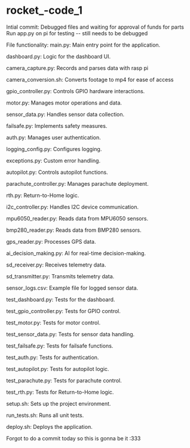 # rocket_-code_1
Intial commit: Debugged files and waiting for approval of funds for parts
Run app.py on pi for testing -- still needs to be debugged

File functionality:
main.py: Main entry point for the application.

dashboard.py: Logic for the dashboard UI.

camera_capture.py: Records and parses data with rasp pi

camera_conversion.sh: Converts footage to mp4 for ease of access

gpio_controller.py: Controls GPIO hardware interactions.

motor.py: Manages motor operations and data.

sensor_data.py: Handles sensor data collection.

failsafe.py: Implements safety measures.

auth.py: Manages user authentication.

logging_config.py: Configures logging.

exceptions.py: Custom error handling.

autopilot.py: Controls autopilot functions.

parachute_controller.py: Manages parachute deployment.

rth.py: Return-to-Home logic.

i2c_controller.py: Handles I2C device communication.

mpu6050_reader.py: Reads data from MPU6050 sensors.

bmp280_reader.py: Reads data from BMP280 sensors.

gps_reader.py: Processes GPS data.

ai_decision_making.py: AI for real-time decision-making.

sd_receiver.py: Receives telemetry data.

sd_transmitter.py: Transmits telemetry data.

sensor_logs.csv: Example file for logged sensor data.

test_dashboard.py: Tests for the dashboard.

test_gpio_controller.py: Tests for GPIO control.

test_motor.py: Tests for motor control.

test_sensor_data.py: Tests for sensor data handling.

test_failsafe.py: Tests for failsafe functions.

test_auth.py: Tests for authentication.

test_autopilot.py: Tests for autopilot logic.

test_parachute.py: Tests for parachute control.

test_rth.py: Tests for Return-to-Home logic.

setup.sh: Sets up the project environment.

run_tests.sh: Runs all unit tests.

deploy.sh: Deploys the application.

Forgot to do a commit today so this is gonna be it :333
